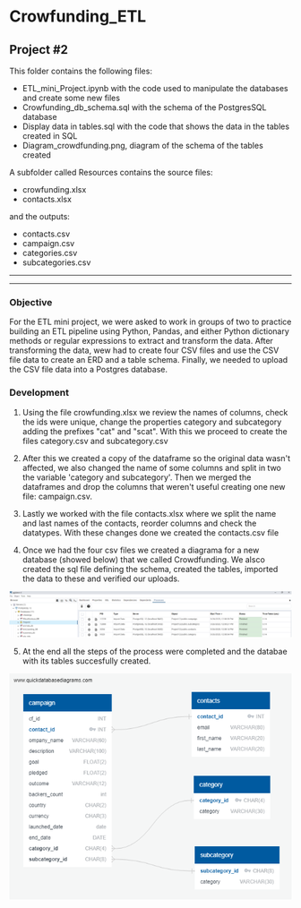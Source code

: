 # Crowfunding_ETL
## Project #2

This folder contains the following files:
- ETL_mini_Project.ipynb with the code used to manipulate the databases and create some new files
- Crowfunding_db_schema.sql with the schema of the PostgresSQL database
- Display data in tables.sql with the code that shows the data in the tables created in SQL
- Diagram_crowdfunding.png, diagram of the schema of the tables created

A subfolder called Resources contains the source files:
- crowfunding.xlsx
- contacts.xlsx 

and the outputs: 
- contacts.csv 
- campaign.csv
- categories.csv
- subcategories.csv

----
----
### Objective
For the ETL mini project, we were asked to work in groups of two to practice building an ETL pipeline using Python, Pandas, and either Python dictionary methods or regular expressions to extract and transform the data. After transforming the data, wew had to create four CSV files and use the CSV file data to create an ERD and a table schema. Finally, we needed to upload the CSV file data into a Postgres database.

### Development
 
1. Using the file crowfunding.xlsx we review the names of columns, check the ids were unique, change the properties category and subcategory adding the prefixes "cat" and "scat". With this we proceed to create the files category.csv and subcategory.csv

2. After this we created a copy of the dataframe so the original data wasn't affected, we also changed the name of some columns and split in two the variable 'category and subcategory'. Then we merged the dataframes and drop the columns that weren't useful creating one new file: campaign.csv.

3. Lastly we worked with the file contacts.xlsx where we split the name and last names of the contacts, reorder columns and check the datatypes. With these changes done we created the contacts.csv file

4. Once we had the four csv files we created a diagrama for a new database (showed below) that we called Crowdfunding. We alsco created the sql file defining the schema, created the tables, imported the data to these and verified our uploads.

![Database Creation](Database_and_tables.png)

5. At the end all the steps of the process were completed and the databae with its tables succesfully created. 

![Diagram](Diagram_crowfunding.png)

